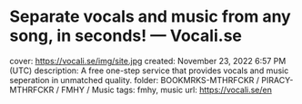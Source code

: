 # Separate vocals and music from any song, in seconds! — Vocali.se

cover: https://vocali.se/img/site.jpg
created: November 23, 2022 6:57 PM (UTC)
description: A free one-step service that provides vocals and music seperation in unmatched quality.
folder: BOOKMRKS-MTHRFCKR / PIRACY-MTHRFCKR / FMHY / Music
tags: fmhy, music
url: https://vocali.se/en